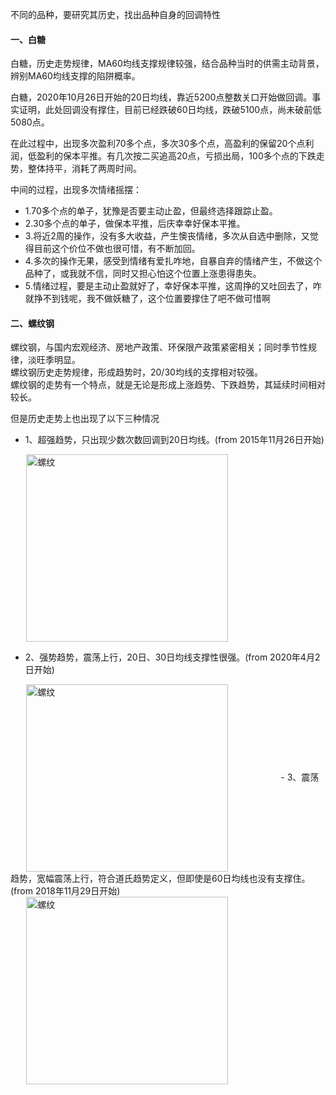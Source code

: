 <style>
img{
    width: 80%;
    padding-left:5%;
}
</style>

[//]:品种回调概述

不同的品种，要研究其历史，找出品种自身的回调特性

#### 一、白糖

白糖，历史走势规律，MA60均线支撑规律较强，结合品种当时的供需主动背景，辨别MA60均线支撑的陷阱概率。

白糖，2020年10月26日开始的20日均线，靠近5200点整数关口开始做回调。事实证明，此处回调没有撑住，目前已经跌破60日均线，跌破5100点，尚未破前低5080点。

在此过程中，出现多次盈利70多个点，多次30多个点，高盈利的保留20个点利润，低盈利的保本平推。有几次按二买追高20点，亏损出局，100多个点的下跌走势，整体持平，消耗了两周时间。

中间的过程，出现多次情绪摇摆：

- 1.70多个点的单子，犹豫是否要主动止盈，但最终选择跟踪止盈。
- 2.30多个点的单子，做保本平推，后庆幸幸好保本平推。
- 3.将近2周的操作，没有多大收益，产生懊丧情绪，多次从自选中删除，又觉得目前这个价位不做也很可惜，有不断加回。
- 4.多次的操作无果，感受到情绪有爱扎咋地，自暴自弃的情绪产生，不做这个品种了，或我就不信，同时又担心怕这个位置上涨患得患失。
- 5.情绪过程，要是主动止盈就好了，幸好保本平推，这周挣的又吐回去了，咋就挣不到钱呢，我不做妖糖了，这个位置要撑住了吧不做可惜啊

#### 二、螺纹钢

螺纹钢，与国内宏观经济、房地产政策、环保限产政策紧密相关；同时季节性规律，淡旺季明显。  
螺纹钢历史走势规律，形成趋势时，20/30均线的支撑相对较强。  
螺纹钢的走势有一个特点，就是无论是形成上涨趋势、下跌趋势，其延续时间相对较长。

但是历史走势上也出现了以下三种情况

- 1、超强趋势，只出现少数次数回调到20日均线。(from 2015年11月26日开始)
 <img src="https://img-blog.csdnimg.cn/20201108152815361.png?x-oss-process=image/watermark,type_ZmFuZ3poZW5naGVpdGk,shadow_10,text_aHR0cHM6Ly9ibG9nLmNzZG4ubmV0L3UwMTM1NDU0Mzk=,size_16,color_FFFFFF,t_70#pic_center" height = "300" alt="螺纹" align=center />

- 2、强势趋势，震荡上行，20日、30日均线支撑性很强。(from 2020年4月2日开始)
 <img src="https://img-blog.csdnimg.cn/20201108152934947.png?x-oss-process=image/watermark,type_ZmFuZ3poZW5naGVpdGk,shadow_10,text_aHR0cHM6Ly9ibG9nLmNzZG4ubmV0L3UwMTM1NDU0Mzk=,size_16,color_FFFFFF,t_70#pic_center" height = "300" alt="螺纹" align=center />
- 3、震荡趋势，宽幅震荡上行，符合道氏趋势定义，但即使是60日均线也没有支撑住。(from 2018年11月29日开始)
 <img src="https://img-blog.csdnimg.cn/20201108153913229.png?x-oss-process=image/watermark,type_ZmFuZ3poZW5naGVpdGk,shadow_10,text_aHR0cHM6Ly9ibG9nLmNzZG4ubmV0L3UwMTM1NDU0Mzk=,size_16,color_FFFFFF,t_70#pic_center" height = "300" alt="螺纹" align=center />

